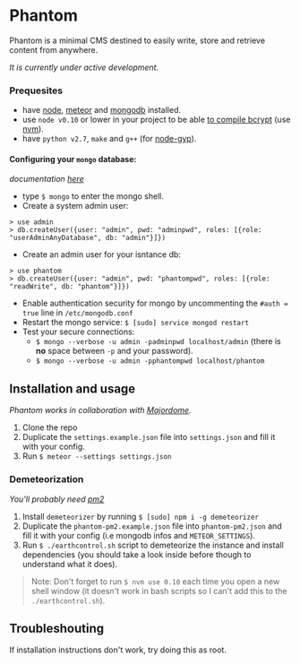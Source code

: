 # Phantom

Phantom is a minimal CMS destined to easily write, store and retrieve content from anywhere.

*It is currently under active development.*

### Prequesites

- have [node](http://nodejs.org), [meteor](https://www.meteor.com/install) and [mongodb](http://docs.mongodb.org/manual/installation/) installed.
- use `node v0.10` or lower in your project to be able [to compile bcrypt](https://github.com/onmodulus/demeteorizer/issues/132) (use [nvm](https://github.com/creationix/nvm)).
- have `python v2.7`, `make` and `g++` (for [node-gyp](https://github.com/TooTallNate/node-gyp/#installation)).

#### Configuring your `mongo` database:
*documentation [here](http://docs.mongodb.org/manual/tutorial/add-user-administrator/)*

  - type `$ mongo` to enter the mongo shell.
  - Create a system admin user:
  ```
  > use admin
  > db.createUser({user: "admin", pwd: "adminpwd", roles: [{role: "userAdminAnyDatabase", db: "admin"}]})
  ```

  - Create an admin user for your isntance db:
  ```
  > use phantom
  > db.createUser({user: "admin", pwd: "phantompwd", roles: [{role: "readWrite", db: "phantom"}]})
  ```

  - Enable authentication security for mongo by uncommenting the `#auth = true` line in `/etc/mongodb.conf`
  - Restart the mongo service: `$ [sudo] service mongod restart`
  - Test your secure connections:
    - `$ mongo --verbose -u admin -padminpwd localhost/admin` (there is **no** space between `-p` and your password).
    - `$ mongo --verbose -u admin -pphantompwd localhost/phantom`

## Installation and usage

*Phantom works in collaboration with [Majordome](http://github.com/hugohil/majordome).*

1. Clone the repo
2. Duplicate the `settings.example.json` file into `settings.json` and fill it with your config.
3. Run `$ meteor --settings settings.json`

### Demeteorization

*You'll probably need [pm2](https://github.com/Unitech/pm2)*

1. Install `demeteorizer` by running `$ [sudo] npm i -g demeteorizer`
2. Duplicate the `phantom-pm2.example.json` file into `phantom-pm2.json` and fill it with your config (i.e mongodb infos and `METEOR_SETTINGS`).
2. Run `$ ./earthcontrol.sh` script to demeteorize the instance and install dependencies (you should take a look inside before though to understand what it does).

> Note: Don't forget to run `$ nvm use 0.10` each time you open a new shell window (it doesn't work in bash scripts so I can't add this to the `./earthcontrol.sh`).

## Troubleshouting

If installation instructions don't work, try doing this as root.

